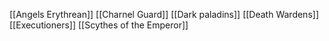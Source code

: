 [[Angels Erythrean]]
[[Charnel Guard]]
[[Dark paladins]]
[[Death Wardens]]
[[Executioners]]
[[Scythes of the Emperor]]
